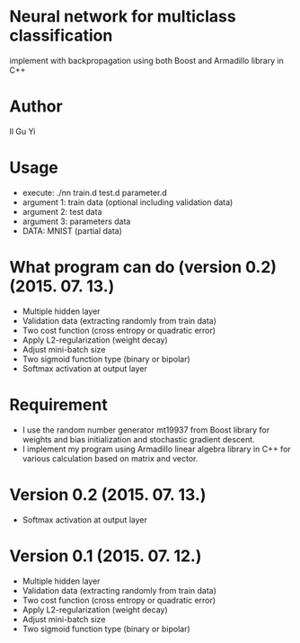 # Neural network for multiclass classification
implement with backpropagation using both Boost and Armadillo library in C++

# Author
Il Gu Yi


# Usage
- execute: ./nn train.d test.d parameter.d
- argument 1: train data (optional including validation data)
- argument 2: test data
- argument 3: parameters data
- DATA: MNIST (partial data) 


# What program can do (version 0.2) (2015. 07. 13.)
- Multiple hidden layer
- Validation data (extracting randomly from train data)
- Two cost function (cross entropy or quadratic error)
- Apply L2-regularization (weight decay)
- Adjust mini-batch size
- Two sigmoid function type (binary or bipolar)
- Softmax activation at output layer


# Requirement
- I use the random number generator mt19937 from Boost library
for weights and bias initialization and stochastic gradient descent.
- I implement my program using Armadillo linear algebra library in C++
for various calculation based on matrix and vector.


# Version 0.2 (2015. 07. 13.)
- Softmax activation at output layer

# Version 0.1 (2015. 07. 12.)
- Multiple hidden layer
- Validation data (extracting randomly from train data)
- Two cost function (cross entropy or quadratic error)
- Apply L2-regularization (weight decay)
- Adjust mini-batch size
- Two sigmoid function type (binary or bipolar)


